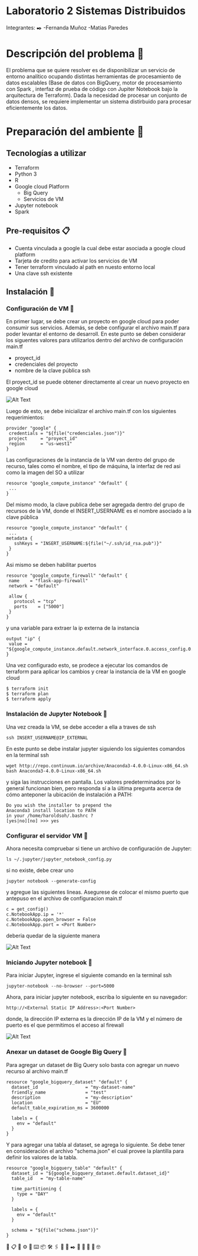 # Laboratorio 2 Sistemas Distribuidos

 Integrantes: ✒️
 -Fernanda Muñoz
 -Matias Paredes

# Descripción del problema 📌
El problema que se quiere resolver es de disponibilizar un servicio de entorno analítico ocupando distintas herramientas de procesamiento de datos escalables (Base de datos con BigQuery, motor de procesamiento con Spark , interfaz de prueba de código con Jupiter Notebook bajo la arquitectura de Terraform). Dada la necesidad de procesar un conjunto de datos densos, se requiere implementar un sistema distirbuido para procesar eficientemente los datos.

# Preparación del ambiente 🚀

## Tecnologías a utilizar 

* Terraform
* Python 3
* R
* Google cloud Platform
	* Big Query
    * Servicios de VM
* Jupyter notebook
* Spark


## Pre-requisitos 📋

* Cuenta vinculada a google la cual debe estar asociada a google cloud platform
* Tarjeta de credito para activar los servicios de VM
* Tener terraform vinculado al path en nuesto entorno local
* Una clave ssh existente

## Instalación 🔧

### Configuración de VM 📄

En primer lugar, se debe crear un proyecto en google cloud para poder consumir sus servicios.
Además, se debe configurar el archivo main.tf para poder levantar el entorno de desarroll. En este
punto se deben considerar los siguentes valores para utilizarlos dentro del archivo de configuración main.tf

* proyect_id
* credenciales del proyecto
* nombre de la clave pública ssh

El proyect_id se puede obtener directamente al crear un nuevo proyecto en google cloud

![Alt Text](https://storage.googleapis.com/gcp-community/tutorials/getting-started-on-gcp-with-terraform/gcp_project_id.png)

Luego de esto, se debe inicializar el archivo main.tf con los siguientes requerimientos:

```
provider "google" {
 credentials = "${file("credenciales.json")}"
 project     = "proyect_id"
 region      = "us-west1"
}
```
Las configuraciones de la instancia de la VM van dentro del grupo de recurso, tales como
el nombre, el tipo de máquina, la interfaz de red asi como la imagen del SO a utilizar

```
resource "google_compute_instance" "default" {
 ...
}
```
Del mismo modo, la clave publica debe ser agregada dentro del grupo de recursos de la VM, donde
el INSERT_USERNAME es el nombre asociado a la clave pública
```
resource "google_compute_instance" "default" {
 ...
metadata {
   sshKeys = "INSERT_USERNAME:${file("~/.ssh/id_rsa.pub")}"
 }
}
```
Asi mismo se deben habilitar puertos
```
resource "google_compute_firewall" "default" {
 name    = "flask-app-firewall"
 network = "default"

 allow {
   protocol = "tcp"
   ports    = ["5000"]
 }
}
```
y una variable para extraer la ip externa de la instancia
```
output "ip" {
 value = "${google_compute_instance.default.network_interface.0.access_config.0.nat_ip}"
}
```

Una vez configurado esto, se prodece a ejecutar los comandos de terraform para aplicar los 
cambios y crear la instancia de la VM en google cloud

```
$ terraform init
$ terraform plan
$ terraform apply
```

### Instalación de Jupyter Notebook 📄

Una vez creada la VM, se debe acceder a ella a traves de ssh
```
ssh INSERT_USERNAME@IP_EXTERNAL
```
En este punto se debe instalar jupyter siguiendo los siguientes comandos en la terminal ssh
```
wget http://repo.continuum.io/archive/Anaconda3-4.0.0-Linux-x86_64.sh
bash Anaconda3-4.0.0-Linux-x86_64.sh

```
y siga las instrucciones en pantalla. Los valores predeterminados por lo general funcionan bien, pero responda sí a la última pregunta acerca de cómo anteponer la ubicación de instalación a PATH:

```
Do you wish the installer to prepend the 
Anaconda3 install location to PATH 
in your /home/haroldsoh/.bashrc ? 
[yes|no][no] >>> yes
```

### Configurar el servidor VM 📄

Ahora necesita compruebar si tiene un archivo de configuración de Jupyter:
```
ls ~/.jupyter/jupyter_notebook_config.py
```
si no existe, debe crear uno
```
jupyter notebook --generate-config
```
y agregue las siguientes lineas. Asegurese de colocar el mismo puerto que antepuso en el
archivo de configuracion main.tf
```
c = get_config()
c.NotebookApp.ip = '*'
c.NotebookApp.open_browser = False
c.NotebookApp.port = <Port Number>
```
deberia quedar de la siguiente manera

![Alt Text](https://cdn-images-1.medium.com/max/1000/1*SwFnrGUO0gWSdO6z8oly_A.png)

### Iniciando Jupyter notebook 📄

Para iniciar Jupyter, ingrese el siguiente comando en la terminal ssh
```
jupyter-notebook --no-browser --port=5000
```

Ahora, para iniciar jupyter notebook, escriba lo siguiente en su navegador:
```
http://<External Static IP Address>:<Port Number>
```
donde, la dirección IP externa es la dirección IP de la VM y el número de puerto es el que permitimos el acceso al firewall

![Alt Text](https://cdn-images-1.medium.com/max/1750/1*7ELRH-iVecVLtFo66jduxQ.png)

### Anexar un dataset de Google Big Query 📄

Para agregar un dataset de Big Query solo basta con agregar un nuevo recurso al archivo main.tf
```
resource "google_bigquery_dataset" "default" {
  dataset_id                  = "my-dataset-name"
  friendly_name               = "test"
  description                 = "my-description"
  location                    = "EU"
  default_table_expiration_ms = 3600000

  labels = {
    env = "default"
  }
}
```
Y para agregar una tabla al dataset, se agrega lo siguiente. Se debe tener en consideración el 
archivo "schema.json" el cual provee la plantilla para definir los valores de la tabla.
```
resource "google_bigquery_table" "default" {
  dataset_id = "${google_bigquery_dataset.default.dataset_id}"
  table_id   = "my-table-name"

  time_partitioning {
    type = "DAY"
  }

  labels = {
    env = "default"
  }

  schema = "${file("schema.json")}"
}
```

🚀 📋 🔧 ⚙️ 🔩 ⌨️ 📦 🛠️ 🖇️ 📖 📌 ✒️ 📄 🎁 📢 🍺 🤓
